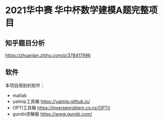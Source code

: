 # 2021华中赛 华中杯数学建模A题完整项目

## 知乎题目分析



https://zhuanlan.zhihu.com/p/378417996



## 软件

本项目用到的软件：

- matlab
- yalmip工具箱 https://yalmip.github.io/
- OPTI工具箱 https://inverseproblem.co.nz/OPTI/
- gurobi求解器 https://www.gurobi.com/

